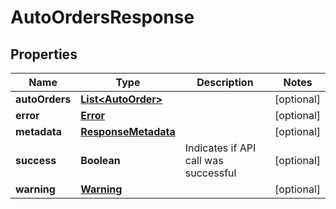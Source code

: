 

# AutoOrdersResponse


## Properties

| Name | Type | Description | Notes |
|------------ | ------------- | ------------- | -------------|
|**autoOrders** | [**List&lt;AutoOrder&gt;**](AutoOrder.md) |  |  [optional] |
|**error** | [**Error**](Error.md) |  |  [optional] |
|**metadata** | [**ResponseMetadata**](ResponseMetadata.md) |  |  [optional] |
|**success** | **Boolean** | Indicates if API call was successful |  [optional] |
|**warning** | [**Warning**](Warning.md) |  |  [optional] |



